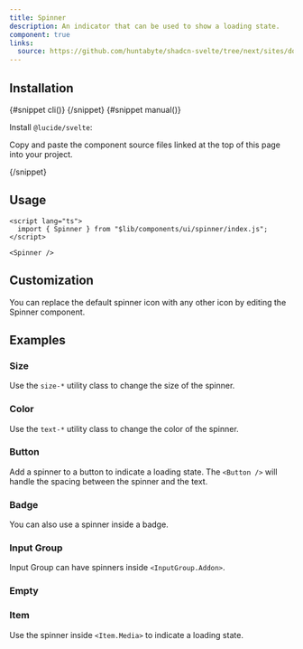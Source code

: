 ```yaml
---
title: Spinner
description: An indicator that can be used to show a loading state.
component: true
links:
  source: https://github.com/huntabyte/shadcn-svelte/tree/next/sites/docs/src/lib/registry/ui/spinner
---
```


<script>
	import ComponentPreview from "$lib/components/component-preview.svelte";
	import PMAddComp from "$lib/components/pm-add-comp.svelte";
	import PMInstall from "$lib/components/pm-install.svelte";
	import Steps from "$lib/components/steps.svelte";
	import InstallTabs from "$lib/components/install-tabs.svelte";
	import Step from "$lib/components/step.svelte";
</script>

<ComponentPreview name="spinner-demo">

<div></div>

</ComponentPreview>

## Installation

<InstallTabs>
{#snippet cli()}
<PMAddComp name="spinner" />
{/snippet}
{#snippet manual()}
<Steps>

<Step>

Install `@lucide/svelte`:

</Step>

<PMInstall command="@lucide/svelte -D" />

<Step>

Copy and paste the component source files linked at the top of this page into your project.

</Step>

</Steps>
{/snippet}
</InstallTabs>

## Usage

```svelte
<script lang="ts">
  import { Spinner } from "$lib/components/ui/spinner/index.js";
</script>

<Spinner />
```

## Customization

You can replace the default spinner icon with any other icon by editing the Spinner component.

<ComponentPreview name="spinner-custom-demo">

<div></div>

</ComponentPreview>

## Examples

### Size

Use the `size-*` utility class to change the size of the spinner.

<ComponentPreview name="spinner-size-demo">

<div></div>

</ComponentPreview>

### Color

Use the `text-*` utility class to change the color of the spinner.

<ComponentPreview name="spinner-color-demo">

<div></div>

</ComponentPreview>

### Button

Add a spinner to a button to indicate a loading state. The `<Button />` will handle the spacing between the spinner and the text.

<ComponentPreview name="spinner-button-demo">

<div></div>

</ComponentPreview>

### Badge

You can also use a spinner inside a badge.

<ComponentPreview name="spinner-badge-demo">

<div></div>

</ComponentPreview>

### Input Group

Input Group can have spinners inside `<InputGroup.Addon>`.

<ComponentPreview name="spinner-input-group-demo">

<div></div>

</ComponentPreview>

### Empty

<ComponentPreview name="spinner-empty-demo">

<div></div>

</ComponentPreview>

### Item

Use the spinner inside `<Item.Media>` to indicate a loading state.

<ComponentPreview name="spinner-item-demo">

<div></div>

</ComponentPreview>
